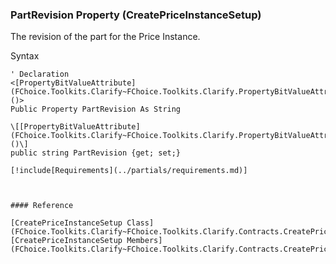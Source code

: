 ﻿### PartRevision Property (CreatePriceInstanceSetup)

The revision of the part for the Price Instance.

Syntax

```vbnet
' Declaration
<[PropertyBitValueAttribute](FChoice.Toolkits.Clarify~FChoice.Toolkits.Clarify.PropertyBitValueAttribute.md)()>
Public Property PartRevision As String

\[[PropertyBitValueAttribute](FChoice.Toolkits.Clarify~FChoice.Toolkits.Clarify.PropertyBitValueAttribute.md)()\]
public string PartRevision {get; set;}

[!include[Requirements](../partials/requirements.md)]



#### Reference

[CreatePriceInstanceSetup Class](FChoice.Toolkits.Clarify~FChoice.Toolkits.Clarify.Contracts.CreatePriceInstanceSetup.md)  
[CreatePriceInstanceSetup Members](FChoice.Toolkits.Clarify~FChoice.Toolkits.Clarify.Contracts.CreatePriceInstanceSetup_members.md)